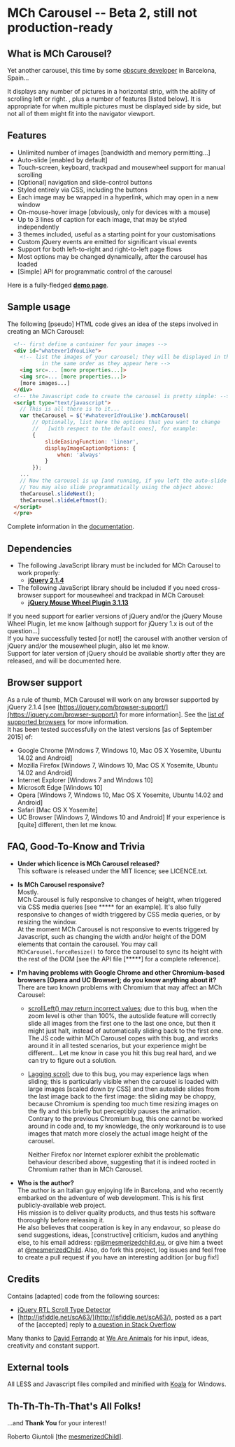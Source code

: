 # MCh Carousel -- Beta 2, still not production-ready

## What is MCh Carousel?

Yet another carousel, this time by some [obscure developer](https://www.linkedin.com/in/robertogiuntoli) in Barcelona, Spain...

It displays any number of pictures in a horizontal strip, with the ability of scrolling left or right. , plus a number of features [listed below].
It is appropriate for when multiple pictures must be displayed side by side, but not all of them might fit into the navigator viewport.

## Features
* Unlimited number of images [bandwidth and memory permitting...]
* Auto-slide [enabled by default]
* Touch-screen, keyboard, trackpad and mousewheel support for manual scrolling
* [Optional] navigation and slide-control buttons
* Styled entirely via CSS, including the buttons
* Each image may be wrapped in a hyperlink, which may open in a new window
* On-mouse-hover image [obviously, only for devices with a mouse]
* Up to 3 lines of caption for each image, that may be styled independently
* 3 themes included, useful as a starting point for your customisations
* Custom jQuery events are emitted for significant visual events
* Support for both left-to-right and right-to-left page flows
* Most options may be changed dynamically, after the carousel has loaded
* [Simple] API for programmatic control of the carousel

Here is a fully-fledged [**demo page**](http://www.mesmerizedchild.eu/mch-carousel/mch-carousel-demo/).

## Sample usage
The following [pseudo] HTML code gives an idea of the steps involved in creating an MCh Carousel:
```html
  <!-- first define a container for your images -->
  <div id="whateverIdYouLike">
    <!-- list the images of your carousel; they will be displayed in the carousel
           in the same order as they appear here -->
    <img src=... [more properties...]>
    <img src=... [more properties...]>
    [more images...]
  </div>
  <!-- the Javascript code to create the carousel is pretty simple: -->
  <script type="text/javascript">
    // This is all there is to it...
    var theCarousel = $('#whateverIdYouLike').mchCarousel( 
        // Optionally, list here the options that you want to change
        //   [with respect to the default ones], for example:
        {
            slideEasingFunction: 'linear',
            displayImageCaptionOptions: {
                when: 'always'
            }
        });
    ...
    // Now the carousel is up [and running, if you left the auto-slide option on].
    // You may also slide programmatically using the object above:
    theCarousel.slideNext();
    theCarousel.slideLeftmost();
  </script>
  </pre>
```

Complete information in the [documentation](docs/index.html).

## Dependencies
* The following JavaScript library must be included for MCh Carousel to work properly:  
  * [**jQuery 2.1.4**](https://jquery.com/)  
* The following JavaScript library should be included if you need cross-browser support for mousewheel and trackpad in MCh Carousel:  
  * [**jQuery Mouse Wheel Plugin 3.1.13**](https://github.com/jquery/jquery-mousewheel)  
  
If you need support for earlier versions of jQuery and/or the jQuery Mouse Wheel Plugin, let me know [although support for jQuery 1.x is out of the question...]  
If you have successfully tested [or not!] the carousel with another version of jQuery and/or the mousewheel plugin, also let me know.  
Support for later version of jQuery should be available shortly after they are released, and will be documented here.  

## Browser support  
As a rule of thumb, MCh Carousel will work on any browser supported by jQuery 2.1.4 [see [https://jquery.com/browser-support/](https://jquery.com/browser-support/) for more information]. See the [list of supported browsers](docs/supported-browsers.html) for more information.  
It has been tested successfully on the latest versions [as of September 2015] of:
* Google Chrome [Windows 7, Windows 10, Mac OS X Yosemite, Ubuntu 14.02 and Android]
* Mozilla Firefox [Windows 7, Windows 10, Mac OS X Yosemite, Ubuntu 14.02 and Android]
* Internet Explorer [Windows 7 and Windows 10]
* Microsoft Edge [Windows 10]
* Opera [Windows 7, Windows 10, Mac OS X Yosemite, Ubuntu 14.02 and Android]
* Safari [Mac OS X Yosemite]
* UC Browser [Windows 7, Windows 10 and Android]
If your experience is [quite] different, then let me know.  

## FAQ, Good-To-Know and Trivia
* **Under which licence is MCh Carousel released?**  
This software is released under the MIT licence; see LICENCE.txt.

* **Is MCh Carousel responsive?**  
    Mostly.  
    MCh Carousel is fully responsive to changes of height, when triggered via CSS media queries [see ***** for an example]. It's also fully responsive to changes of width triggered by CSS media queries, or by resizing the window.  
    At the moment MCh Carousel is not responsive to events triggered by Javascript, such as changing the width and/or height of the DOM elements that contain the carousel. You may call ```MChCarousel.forceResize()``` to force the carousel to sync its height with the rest of the DOM [see the API file [*****] for a complete reference].

* **I'm having problems with Google Chrome and other Chromium-based browsers [Opera and UC Browser]; do you know anything about it?**  
    There are two known problems with Chromium that may affect an MCh Carousel:  
  * [scrollLeft() may return incorrect values](https://code.google.com/p/chromium/issues/detail?id=351692); due to this bug, when the zoom level is other than 100%, the autoslide feature will correctly slide all images from the first one to the last one once, but then it might just halt, instead of automatically sliding back to the first one. The JS code within MCh Carousel copes with this bug, and works around it in all tested scenarios, but your experience might be different... Let me know in case you hit this bug real hard, and we can try to figure out a solution.
  * [Lagging scroll](https://code.google.com/p/chromium/issues/detail?id=92812); due to this bug, you may experience lags when sliding; this is particularly visible when the carousel is loaded with large images [scaled down by CSS] and then autoslide slides from the last image back to the first image: the sliding may be choppy, because Chromium is spending too much time resizing images on the fly and this briefly but perceptibly pauses the animation. Contrary to the previous Chromium bug, this one cannot be worked around in code and, to my knowledge, the only workaround is to use images that match more closely the actual image height of the carousel.  
  
    Neither Firefox nor Internet explorer exhibit the problematic behaviour described above, suggesting that it is indeed rooted in Chromium rather than in MCh Carousel.

* **Who is the author?**  
    The author is an Italian guy enjoying life in Barcelona, and who recently embarked on the adventure of web development. This is his first publicly-available web project.  
    His mission is to deliver quality products, and thus tests his software thoroughly before releasing it.  
    He also believes that cooperation is key in any endavour, so please do send suggestions, ideas, [constructive] criticism, kudos and anything else, to his email address: [rg@mesmerizedchild.eu](mailto:rg@mesmerizedchild.eu), or give him a tweet at [@mesmerizedChild](https://twitter.com/mesmerizedChild). Also, do fork this project, log issues and feel free to create a pull request if you have an interesting addition [or bug fix!]  

## Credits
Contains [adapted] code from the following sources:  
* [jQuery RTL Scroll Type Detector](https://github.com/othree/jquery.rtl-scroll-type)  
* [http://jsfiddle.net/scA63/](http://jsfiddle.net/scA63/), posted as a part of the [accepted] reply to [a question in Stack Overflow](http://stackoverflow.com/questions/24276619/better-way-to-get-the-viewport-of-a-scrollable-div-in-rtl-mode)  
  
Many thanks to [David Ferrando](mailto:ferr@weareanimals.eu) at [We Are Animals](http://www.weareanimals.eu/) for his input, ideas, creativity and constant support.

## External tools
All LESS and Javascript files compiled and minified with [Koala](http://koala-app.com/) for Windows.

## Th-Th-Th-Th-That's All Folks!
...and **Thank You** for your interest!  
  
Roberto Giuntoli [the [mesmerizedChild](https://twitter.com/mesmerizedChild)].
